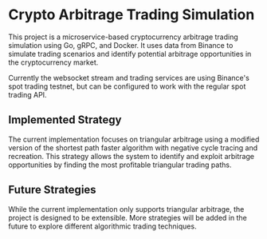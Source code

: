 # Crypto Arbitrage Trading Simulation

This project is a microservice-based cryptocurrency arbitrage trading simulation using Go, gRPC, and Docker. It uses data from Binance to simulate trading scenarios and identify potential arbitrage opportunities in the cryptocurrency market.

Currently the websocket stream and trading services are using Binance's spot trading testnet, but can be configured to work with the regular spot trading API.

## Implemented Strategy

The current implementation focuses on triangular arbitrage using a modified version of the shortest path faster algorithm with negative cycle tracing and recreation. This strategy allows the system to identify and exploit arbitrage opportunities by finding the most profitable triangular trading paths.

## Future Strategies

While the current implementation only supports triangular arbitrage, the project is designed to be extensible. More strategies will be added in the future to explore different algorithmic trading techniques.
